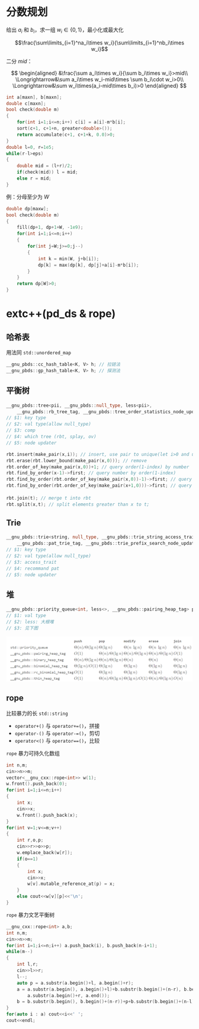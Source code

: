 # 分数规划

给出 $a_i$ 和 $b_i$，求一组 $w_i \in \{0,1\}$，最小化或最大化

$$\frac{\sum\limits_{i=1}^na_i\times w_i}{\sum\limits_{i=1}^nb_i\times w_i}$$

二分 $mid$：

$$
\begin{aligned}
&\frac{\sum a_i\times w_i}{\sum b_i\times w_i}>mid\\
\Longrightarrow&\sum a_i\times w_i-mid\times \sum b_i\cdot w_i>0\\
\Longrightarrow&\sum w_i\times(a_i-mid\times b_i)>0
\end{aligned}
$$

```cpp
int a[maxn], b[maxn];
double c[maxn];
bool check(double m)
{
    for(int i=1;i<=n;i++) c[i] = a[i]-m*b[i];
    sort(c+1, c+1+n, greater<double>());
    return accumulate(c+1, c+1+k, 0.0)>0;
}
double l=0, r=1e5;
while(r-l>eps)
{
    double mid = (l+r)/2;
    if(check(mid)) l = mid;
    else r = mid;
}
```

例：分母至少为 $W$

```cpp
double dp[maxw];
bool check(double m)
{
    fill(dp+1, dp+1+W, -1e9);
    for(int i=1;i<=n;i++)
    {
        for(int j=W;j>=0;j--)
        {
            int k = min(W, j+b[i]);
            dp[k] = max(dp[k], dp[j]+a[i]-m*b[i]);
        }
    }
    return dp[W]>0;
}
```

# extc++(pd_ds & rope)

## 哈希表

用法同 `std::unordered_map`

```cpp
__gnu_pbds::cc_hash_table<K, V> h; // 拉链法
__gnu_pbds::gp_hash_table<K, V> h; // 探测法
```

## 平衡树

```cpp
__gnu_pbds::tree<pii, __gnu_pbds::null_type, less<pii>,
    __gnu_pbds::rb_tree_tag, __gnu_pbds::tree_order_statistics_node_update> rbt;
// $1: key type
// $2: val type(allow null_type)
// $3: comp
// $4: which tree (rbt, splay, ov)
// $5: node updater
```

```cpp
rbt.insert(make_pair(x,i)); // insert, use pair to unique(let i>0 and unique)
rbt.erase(rbt.lower_bound(make_pair(x,0))); // remove
rbt.order_of_key(make_pair(x,0))+1; // query order(1-index) by number
rbt.find_by_order(x-1)->first; // query number by order(1-index)
rbt.find_by_order(rbt.order_of_key(make_pair(x,0))-1)->first; // query prev
rbt.find_by_order(rbt.order_of_key(make_pair(x+1,0)))->first; // query next

rbt.join(t); // merge t into rbt
rbt.split(x,t); // split elements greater than x to t;
```

## Trie

```cpp
__gnu_pbds::trie<string, null_type, __gnu_pbds::trie_string_access_traits<>,
    __gnu_pbds::pat_trie_tag, __gnu_pbds::trie_prefix_search_node_update> t;
// $1: key type
// $2: val type(allow null_type)
// $3: access_trait
// $4: recommand pat
// $5: node updater
```

## 堆

```cpp
__gnu_pbds::priority_queue<int, less<>, __gnu_pbds::pairing_heap_tag> pq;
// $1: val type
// $2: less: 大根堆
// $3: 见下图
```

![pb_ds_heap](images/pb_ds_heap.png)

## rope

比较暴力的长 `std::string`

* `operator+()` 与 `operator+=()`，拼接
* `operator-()` 与 `operator-=()`，剪切
* `operator<()` 与 `operator==()`，比较

`rope` 暴力可持久化数组

```cpp
int n,m;
cin>>n>>m;
vector<__gnu_cxx::rope<int>> w(1);
w.front().push_back(0);
for(int i=1;i<=n;i++)
{
    int x;
    cin>>x;
    w.front().push_back(x);
}
for(int v=1;v<=m;v++)
{
    int r,o,p;
    cin>>r>>o>>p;
    w.emplace_back(w[r]);
    if(o==1)
    {
        int x;
        cin>>x;
        w[v].mutable_reference_at(p) = x;
    }
    else cout<<w[v][p]<<'\n';
}
```

`rope` 暴力文艺平衡树

```cpp
__gnu_cxx::rope<int> a,b;
int n,m;
cin>>n>>m;
for(int i=1;i<=n;i++) a.push_back(i), b.push_back(n-i+1);
while(m--)
{
    int l,r;
    cin>>l>>r;
    l--;
    auto p = a.substr(a.begin()+l, a.begin()+r);
    a = a.substr(a.begin(), a.begin()+l)+b.substr(b.begin()+(n-r), b.begin()+(n-l))+ \
        a.substr(a.begin()+r, a.end());
    b = b.substr(b.begin(), b.begin()+(n-r))+p+b.substr(b.begin()+(n-l), b.end());
}
for(auto i : a) cout<<i<<' ';
cout<<endl;
```
